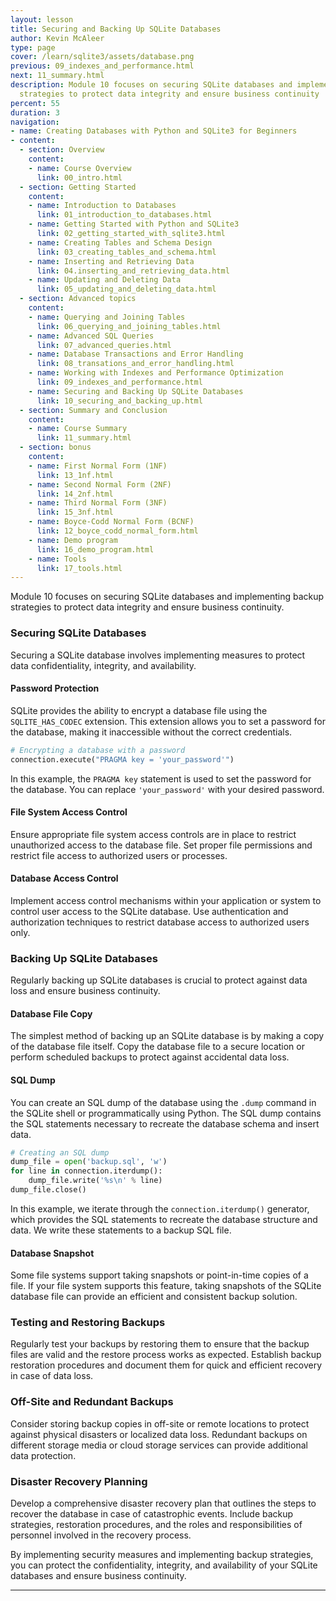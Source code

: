 ```yaml
---
layout: lesson
title: Securing and Backing Up SQLite Databases
author: Kevin McAleer
type: page
cover: /learn/sqlite3/assets/database.png
previous: 09_indexes_and_performance.html
next: 11_summary.html
description: Module 10 focuses on securing SQLite databases and implementing backup
  strategies to protect data integrity and ensure business continuity
percent: 55
duration: 3
navigation:
- name: Creating Databases with Python and SQLite3 for Beginners
- content:
  - section: Overview
    content:
    - name: Course Overview
      link: 00_intro.html
  - section: Getting Started
    content:
    - name: Introduction to Databases
      link: 01_introduction_to_databases.html
    - name: Getting Started with Python and SQLite3
      link: 02_getting_started_with_sqlite3.html
    - name: Creating Tables and Schema Design
      link: 03_creating_tables_and_schema.html
    - name: Inserting and Retrieving Data
      link: 04.inserting_and_retrieving_data.html
    - name: Updating and Deleting Data
      link: 05_updating_and_deleting_data.html
  - section: Advanced topics
    content:
    - name: Querying and Joining Tables
      link: 06_querying_and_joining_tables.html
    - name: Advanced SQL Queries
      link: 07_advanced_queries.html
    - name: Database Transactions and Error Handling
      link: 08_transations_and_error_handling.html
    - name: Working with Indexes and Performance Optimization
      link: 09_indexes_and_performance.html
    - name: Securing and Backing Up SQLite Databases
      link: 10_securing_and_backing_up.html
  - section: Summary and Conclusion
    content:
    - name: Course Summary
      link: 11_summary.html
  - section: bonus
    content:
    - name: First Normal Form (1NF)
      link: 13_1nf.html
    - name: Second Normal Form (2NF)
      link: 14_2nf.html
    - name: Third Normal Form (3NF)
      link: 15_3nf.html
    - name: Boyce-Codd Normal Form (BCNF)
      link: 12_boyce_codd_normal_form.html
    - name: Demo program
      link: 16_demo_program.html
    - name: Tools
      link: 17_tools.html
---
```



Module 10 focuses on securing SQLite databases and implementing backup strategies to protect data integrity and ensure business continuity.

### Securing SQLite Databases

Securing a SQLite database involves implementing measures to protect data confidentiality, integrity, and availability.

#### Password Protection

SQLite provides the ability to encrypt a database file using the `SQLITE_HAS_CODEC` extension. This extension allows you to set a password for the database, making it inaccessible without the correct credentials.

```python
# Encrypting a database with a password
connection.execute("PRAGMA key = 'your_password'")
```

In this example, the `PRAGMA key` statement is used to set the password for the database. You can replace `'your_password'` with your desired password.

#### File System Access Control

Ensure appropriate file system access controls are in place to restrict unauthorized access to the database file. Set proper file permissions and restrict file access to authorized users or processes.

#### Database Access Control

Implement access control mechanisms within your application or system to control user access to the SQLite database. Use authentication and authorization techniques to restrict database access to authorized users only.

### Backing Up SQLite Databases

Regularly backing up SQLite databases is crucial to protect against data loss and ensure business continuity.

#### Database File Copy

The simplest method of backing up an SQLite database is by making a copy of the database file itself. Copy the database file to a secure location or perform scheduled backups to protect against accidental data loss.

#### SQL Dump

You can create an SQL dump of the database using the `.dump` command in the SQLite shell or programmatically using Python. The SQL dump contains the SQL statements necessary to recreate the database schema and insert data.

```python
# Creating an SQL dump
dump_file = open('backup.sql', 'w')
for line in connection.iterdump():
    dump_file.write('%s\n' % line)
dump_file.close()
```

In this example, we iterate through the `connection.iterdump()` generator, which provides the SQL statements to recreate the database structure and data. We write these statements to a backup SQL file.

#### Database Snapshot

Some file systems support taking snapshots or point-in-time copies of a file. If your file system supports this feature, taking snapshots of the SQLite database file can provide an efficient and consistent backup solution.

### Testing and Restoring Backups

Regularly test your backups by restoring them to ensure that the backup files are valid and the restore process works as expected. Establish backup restoration procedures and document them for quick and efficient recovery in case of data loss.

### Off-Site and Redundant Backups

Consider storing backup copies in off-site or remote locations to protect against physical disasters or localized data loss. Redundant backups on different storage media or cloud storage services can provide additional data protection.

### Disaster Recovery Planning

Develop a comprehensive disaster recovery plan that outlines the steps to recover the database in case of catastrophic events. Include backup strategies, restoration procedures, and the roles and responsibilities of personnel involved in the recovery process.

By implementing security measures and implementing backup strategies, you can protect the confidentiality, integrity, and availability of your SQLite databases and ensure business continuity.

---
